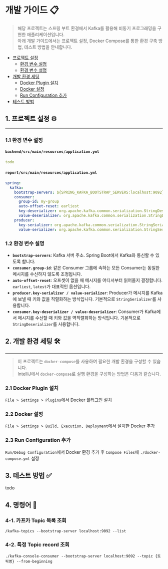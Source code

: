 # 개발 가이드 📋
> 해당 프로젝트는 스프링 부트 환경에서 Kafka를 활용해 비동기 프로그래밍을 구현한 애플리케이션입니다.    
> 아래 개발 가이드에서는 프로젝트 설정, Docker Compose를 통한 환경 구축 방법, 테스트 방법을 안내합니다.
- [프로젝트 설정](#1-프로젝트-설정)
    - [환경 변수 설정](#11-환경-변수-설정)
    - [환경 변수 설명](#12-환경-변수-설명)
- [개발 환경 세팅](#2-개발-환경-세팅)
    - [Docker Plugin 설치](#21-docker-plugin-설치)
    - [Docker 설정](#22-docker-설정)
    - [Run Configuration 추가](#23-run-configuration-추가)
- [테스트 방법](#3-테스트-방법)


## 1. 프로젝트 설정 ⚙️

---

### 1.1 환경 변수 설정
#### `backend/src/main/resources/application.yml`
```yaml
todo

```
#### `report/src/main/resources/application.yml`
```yaml
spring:
  kafka:
    bootstrap-servers: ${SPRING_KAFKA_BOOTSTRAP_SERVERS:localhost:9092}
    consumer:
      group-id: my-group
      auto-offset-reset: earliest
      key-deserializer: org.apache.kafka.common.serialization.StringDeserializer
      value-deserializer: org.apache.kafka.common.serialization.StringDeserializer
    producer:
      key-serializer: org.apache.kafka.common.serialization.StringSerializer
      value-serializer: org.apache.kafka.common.serialization.StringSerializer

```
### 1.2 환경 변수 설명
- **`bootstrap-servers`**: Kafka 서버 주소. Spring Boot에서 Kafka와 통신할 수 있도록 합니다.
- **`consumer.group-id`**: 같은 Consumer 그룹에 속하는 모든 Consumer는 동일한 메시지를 수신하지 않도록 조정됩니다.
- **`auto-offset-reset`**: 오프셋이 없을 때 메시지를 어디서부터 읽어올지 결정합니다. `earliest`, `latest`가 대표적인 옵션입니다.
- **`producer.key-serializer / value-serializer`**: Producer가 메시지를 Kafka에 보낼 때 키와 값을 직렬화하는 방식입니다. 기본적으로 `StringSerializer`를 사용합니다.
- **`consumer.key-deserializer / value-deserializer`**: Consumer가 Kafka에서 메시지를 수신할 때 키와 값을 역직렬화하는 방식입니다. 기본적으로 `StringDeserializer`를 사용합니다.

## 2. 개발 환경 세팅 🛠️

---

> 이 프로젝트는 `docker-compose`를 사용하여 필요한 개발 환경을 구성할 수 있습니다.  
IntelliJ에서 `docker-compose`로 실행 환경을 구성하는 방법은 다음과 같습니다.


### 2.1 Docker Plugin 설치 
`File > Settings > Plugins`에서 Docker 플러그인 설치
### 2.2 Docker 설정 
`File > Settings > Build, Execution, Deployment`에서 설치한 Docker 추가
### 2.3 Run Configuration 추가 
`Run/Debug Configuration`에서 Docker 환경 추가 후 `Compose Files`에 `./docker-compose.yml` 설정

## 3. 테스트 방법 ✅
todo


## 4. 명령어 📂
### 4-1. 카프카 Topic 목록 조회
`/kafka-topics --bootstrap-server localhost:9092 --list`
### 4-2. 특정 Topic record 조회
`./kafka-console-consumer --bootstrap-server localhost:9092 --topic {토픽명} --from-beginning`